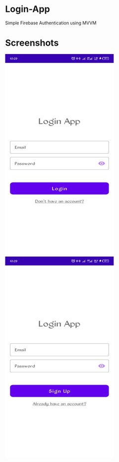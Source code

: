 # Login-App
Simple Firebase Authentication using MVVM

# Screenshots
<p>
  <img src="/img/loginscreen.jpg" width="350" height="650">
  <img src="/img/signupscreen.jpg" width="350" height="650">
</p>
